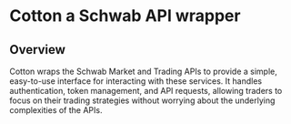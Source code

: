 # Cotton a Schwab API wrapper

## Overview

Cotton wraps the Schwab Market and Trading APIs to provide a simple,
easy-to-use interface for interacting with these services. It handles
authentication, token management, and API requests, allowing traders to focus
on their trading strategies without worrying about the underlying complexities
of the APIs.
